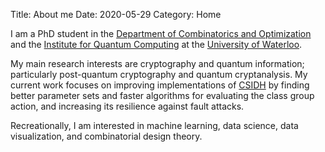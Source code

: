 Title: About me
Date: 2020-05-29
Category: Home
<!--save_as: index.html-->


I am a PhD student in the [Department of Combinatorics and Optimization][co] and the [Institute for Quantum Computing][iqc] at the [University of Waterloo][uw]. 

  [co]: https://uwaterloo.ca/combinatorics-and-optimization/
  [iqc]: https://uwaterloo.ca/institute-for-quantum-computing/
  [uw]: https://uwaterloo.ca/

My main research interests are cryptography and quantum information; particularly post-quantum cryptography and quantum cryptanalysis. My current work focuses on improving implementations of [CSIDH][csidh] by finding better parameter sets and faster algorithms for evaluating the class group action, and increasing its resilience against fault attacks. 

  [csidh]: https://csidh.isogeny.org/

Recreationally, I am interested in machine learning, data science, data visualization, and combinatorial design theory.
